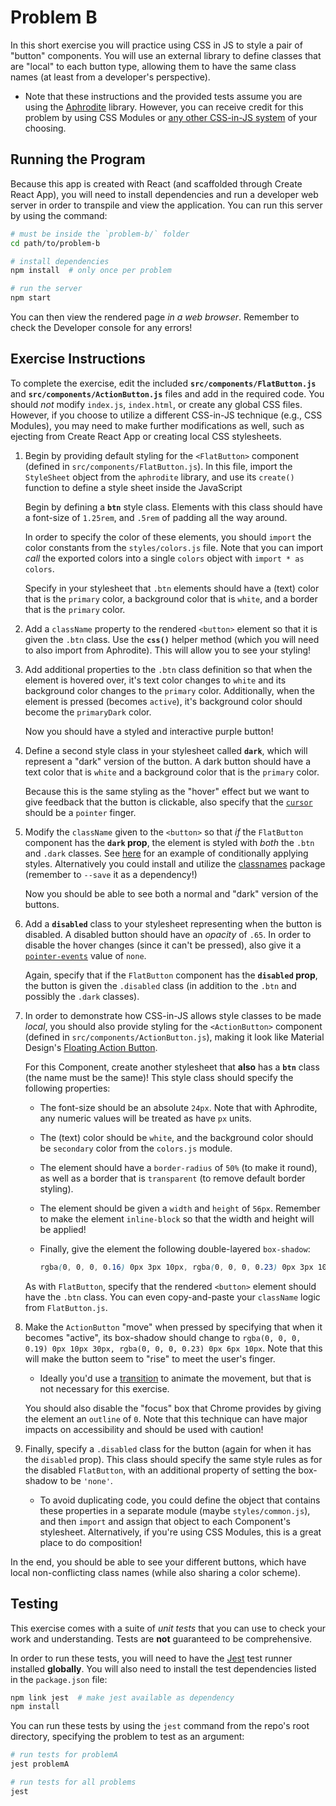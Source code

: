 # Problem B

In this short exercise you will practice using CSS in JS to style a pair of "button" components. You will use an external library to define classes that are "local" to each button type, allowing them to have the same class names (at least from a developer's perspective).

- Note that these instructions and the provided tests assume you are using the [Aphrodite](https://github.com/Khan/aphrodite) library. However, you can receive credit for this problem by using CSS Modules or [any other CSS-in-JS system](https://github.com/MicheleBertoli/css-in-js) of your choosing.

## Running the Program
Because this app is created with React (and scaffolded through Create React App), you will need to install dependencies and run a developer web server in order to transpile and view the application. You can run this server by using the command:

```bash
# must be inside the `problem-b/` folder
cd path/to/problem-b

# install dependencies
npm install  # only once per problem

# run the server
npm start
```

You can then view the rendered page _in a web browser_. Remember to check the Developer console for any errors!


## Exercise Instructions
To complete the exercise, edit the included **`src/components/FlatButton.js`** and **`src/components/ActionButton.js`** files and add in the required code. You should _not_ modify `index.js`, `index.html`, or create any global CSS files. However, if you choose to utilize a different CSS-in-JS technique (e.g., CSS Modules), you may need to make further modifications as well, such as ejecting from Create React App or creating local CSS stylesheets.

1. Begin by providing default styling for the `<FlatButton>` component (defined in `src/components/FlatButton.js`). In this file, import the `StyleSheet` object from the `aphrodite` library, and use its `create()` function to define a style sheet inside the JavaScript

    Begin by defining a **`btn`** style class. Elements with this class should have a font-size of `1.25rem`, and `.5rem` of padding all the way around.

    In order to specify the color of these elements, you should `import` the color constants from the `styles/colors.js` file. Note that you can import _call_ the exported colors into a single `colors` object with `import * as colors`.

    Specify in your stylesheet that `.btn` elements should have a (text) color that is the `primary` color, a background color that is `white`, and a border that is the `primary` color.

2. Add a `className` property to the rendered `<button>` element so that it is given the `.btn` class. Use the **`css()`** helper method (which you will need to also import from Aphrodite). This will allow you to see your styling!

3. Add additional properties to the `.btn` class definition so that when the element is hovered over, it's text color changes to `white` and its background color changes to the `primary` color. Additionally, when the element is pressed (becomes `active`), it's background color should become the `primaryDark` color.

    Now you should have a styled and interactive purple button!

4. Define a second style class in your stylesheet called **`dark`**, which will represent a "dark" version of the button. A dark button should have a text color that is `white` and a background color that is the `primary` color.

    Because this is the same styling as the "hover" effect but we want to give feedback that the button is clickable, also specify that the [`cursor`](https://developer.mozilla.org/en-US/docs/Web/CSS/cursor) should be a `pointer` finger.

5. Modify the `className` given to the `<button>` so that _if_ the `FlatButton` component has the **`dark` prop**, the element is styled with _both_ the `.btn` and `.dark` classes. See [here](https://github.com/Khan/aphrodite#conditionally-applying-styles) for an example of conditionally applying styles. Alternatively you could install and utilize the [classnames](https://www.npmjs.com/package/classnames) package (remember to `--save` it as a dependency!)

    Now you should be able to see both a normal and "dark" version of the buttons.

6. Add a **`disabled`** class to your stylesheet representing when the button is disabled. A disabled button should have an _opacity_ of `.65`. In order to disable the hover changes (since it can't be pressed), also give it a [`pointer-events`](https://developer.mozilla.org/en-US/docs/Web/CSS/pointer-events) value of `none`.

    Again, specify that if the `FlatButton` component has the **`disabled` prop**, the button is given the `.disabled` class (in addition to the `.btn` and possibly the `.dark` classes).

7. In order to demonstrate how CSS-in-JS allows style classes to be made _local_, you should also provide styling for the `<ActionButton>` component (defined in `src/components/ActionButton.js`), making it look like Material Design's [Floating Action Button](https://material.io/guidelines/components/buttons-floating-action-button.html).

    For this Component, create another stylesheet that **also** has a **`btn`** class (the name must be the same)! This style class should specify the following properties:

    - The font-size should be an absolute `24px`. Note that with Aphrodite, any numeric values will be treated as have `px` units.
    - The (text) color should be `white`, and the background color should be `secondary` color from the `colors.js` module.
    - The element should have a `border-radius` of `50%` (to make it round), as well as a border that is `transparent` (to remove default border styling).
    - The element should be given a `width` and `height` of `56px`. Remember to make the element `inline-block` so that the width and height will be applied!
    - Finally, give the element the following double-layered `box-shadow`:

        ```css
        rgba(0, 0, 0, 0.16) 0px 3px 10px, rgba(0, 0, 0, 0.23) 0px 3px 10px
        ```

    As with `FlatButton`, specify that the rendered `<button>` element should have the `.btn` class. You can even copy-and-paste your `className` logic from `FlatButton.js`.

8. Make the `ActionButton` "move" when pressed by specifying that when it becomes "active", its box-shadow should change to `rgba(0, 0, 0, 0.19) 0px 10px 30px, rgba(0, 0, 0, 0.23) 0px 6px 10px`. Note that this will make the button seem to "rise" to meet the user's finger.

    - Ideally you'd use a [transition](https://developer.mozilla.org/en-US/docs/Web/CSS/CSS_Transitions/Using_CSS_transitions) to animate the movement, but that is not necessary for this exercise.

    You should also disable the "focus" box that Chrome provides by giving the element an `outline` of `0`. Note that this technique can have major impacts on accessibility and should be used with caution!

9. Finally, specify a `.disabled` class for the button (again for when it has the `disabled` prop). This class should specify the same style rules as for the disabled `FlatButton`, with an additional property of setting the box-shadow to be `'none'`.

    - To avoid duplicating code, you could define the object that contains these properties in a separate module (maybe `styles/common.js`), and then `import` and assign that object to each Component's stylesheet. Alternatively, if you're using CSS Modules, this is a great place to do composition! 

In the end, you should be able to see your different buttons, which have local non-conflicting class names (while also sharing a color scheme).

## Testing
This exercise comes with a suite of _unit tests_ that you can use to check your work and understanding. Tests are **not** guaranteed to be comprehensive.

In order to run these tests, you will need to have the [Jest](https://facebook.github.io/jest/) test runner installed **globally**. You will also need to install the test dependencies listed in the `package.json` file:

```bash
npm link jest  # make jest available as dependency
npm install
```

You can run these tests by using the `jest` command from the repo's root directory, specifying the problem to test as an argument:

```bash
# run tests for problemA
jest problemA

# run tests for all problems
jest
```